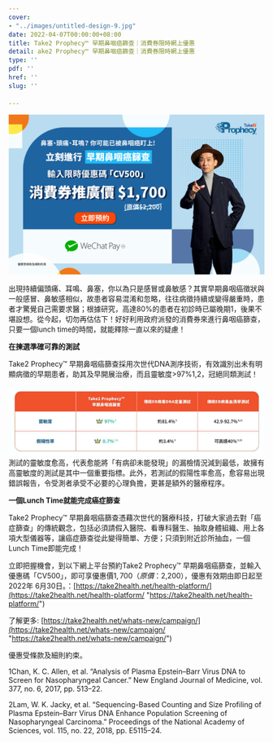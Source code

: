 ```yaml
---
cover:
- "../images/untitled-design-9.jpg"
date: 2022-04-07T00:00:00+08:00
title: Take2 Prophecy™ 早期鼻咽癌篩查｜消費券限時網上優惠
detail: ake2 Prophecy™ 早期鼻咽癌篩查｜消費券限時網上優惠
type: ''
pdf: ''
href: ''
slug: ''

---
```


![](../images/53456f75-9a3b-44b3-918b-8f3e8ad179d2.png)

出現持續偏頭痛、耳鳴、鼻塞，你以為只是感冒或鼻敏感？其實早期鼻咽癌徵狀與一般感冒、鼻敏感相似，故患者容易混淆和忽略，往往病徵持續或變得嚴重時，患者才驚覺自己需要求醫；根據研究，高達80%的患者在初診時已屬晚期1，後果不堪設想。從今起，切勿再估估下！好好利用政府派發的消費券來進行鼻咽癌篩查，只要一個lunch time的時間，就能釋除一直以來的疑慮！

**在揀選準確可靠的測試**

Take2 Prophecy™ 早期鼻咽癌篩查採用次世代DNA測序技術，有效識別出未有明顯病徵的早期患者，助其及早開展治療，而且靈敏度>97%1,2，冠絕同類測試！

![](../images/sadas.png)測試的靈敏度愈高，代表愈能將「有病卻未能發現」的漏檢情況減到最低，故擁有高靈敏度的測試是其中一個重要指標。此外，若測試的假陽性率愈高，愈容易出現錯誤報告，令受測者承受不必要的心理負擔，更甚是額外的醫療程序。

**一個Lunch Time就能完成癌症篩查**

Take2 Prophecy™ 早期鼻咽癌篩查憑藉次世代的醫療科技，打破大家過去對「癌症篩查」的傳統觀念，包括必須請假入醫院、看專科醫生、抽取身體組織、用上各項大型儀器等，讓癌症篩查從此變得簡單、方便；只須到附近診所抽血，一個Lunch Time即能完成！

立即把握機會，到以下網上平台預約Take2 Prophecy™ 早期鼻咽癌篩查，並輸入優惠碼「CV500」，即可享優惠價$1,700 （原價：$2,200），優惠有效期由即日起至2022年 6月30日。：[https://take2health.net/health-platform/](https://take2health.net/health-platform/ "https://take2health.net/health-platform/")

了解更多:  [https://take2health.net/whats-new/campaign/](https://take2health.net/whats-new/campaign/ "https://take2health.net/whats-new/campaign/")

優惠受條款及細則約束。

1Chan, K. C. Allen, et al. “Analysis of Plasma Epstein–Barr Virus DNA to Screen for Nasopharyngeal Cancer.” New England Journal of Medicine, vol. 377, no. 6, 2017, pp. 513–22.

2Lam, W. K. Jacky, et al. “Sequencing-Based Counting and Size Profiling of Plasma Epstein–Barr Virus DNA Enhance Population Screening of Nasopharyngeal Carcinoma.” Proceedings of the National Academy of Sciences, vol. 115, no. 22, 2018, pp. E5115–24.